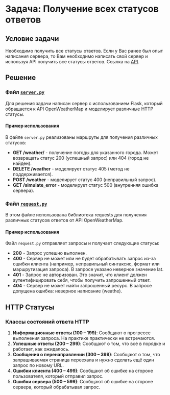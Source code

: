 # Задача: Получение всех статусов ответов

## Условие задачи
Необходимо получить все статусы ответов. Если у Вас ранее был опыт написания сервера, то Вам необходимо написать свой сервер и используя API получить все статусы ответов. Ссылка на [API](https://openweathermap.org/api).

## Решение

### Файл [`server.py`](https://github.com/ArtemIvanovski/practice/blob/main/course/http/server.py)

Для решения задачи написан сервер с использованием Flask, который обращается к API OpenWeatherMap и моделирует различные HTTP статусы.

#### Пример использования

В файле `server.py` реализованы маршруты для получения различных статусов:

- **GET /weather/<city>** - получение погоды для указанного города. Может возвращать статус 200 (успешный запрос) или 404 (город не найден).
- **DELETE /weather** - моделирует статус 405 (метод не поддерживается).
- **POST /weather** - моделирует статус 400 (неправильный запрос).
- **GET /simulate_error** - моделирует статус 500 (внутренняя ошибка сервера).

### Файл [`request.py`](https://github.com/ArtemIvanovski/practice/blob/main/course/http/request.py)

В этом файле использована библиотека requests для получения различных статусов ответов от API OpenWeatherMap.

#### Пример использования

Файл `request.py` отправляет запросы и получает следующие статусы:

- **200** - Запрос успешно выполнен.
- **400** - Сервер не может или не будет обрабатывать запрос из-за ошибки клиента (например, неправильный синтаксис, формат или маршрутизация запроса). В запросе указано неверное значение lat.
- **401** - Запрос не авторизован. Это значит, что клиент должен аутентифицировать себя, чтобы получить запрошенный ответ.
- **404** - Сервер не может найти запрошенный ресурс. В запросе допущена ошибка: неверное написание (weathe).


## HTTP Статусы

### Классы состояний ответа HTTP

1. **Информационные ответы (100 – 199)**: Сообщают о прогрессе выполнения запроса. На практике практически не встречаются.
2. **Успешные ответы (200 – 299)**: Сообщают о том, что всё в порядке и работает, как ожидалось.
3. **Сообщения о перенаправлении (300 – 399)**: Сообщают о том, что запрашиваемая страница переехала и нужно сделать ещё один запрос по новому URL.
4. **Ошибки клиента (400 – 499)**: Сообщают об ошибке на стороне пользователя, который отправил запрос.
5. **Ошибки сервера (500 – 599)**: Сообщают об ошибке на стороне сервера, который обрабатывал запрос.
